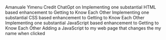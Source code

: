 Amanuale Yimenu Credit ChatGpt on Implementing one substantial HTML based enhancement to Getting to Know Each Other Implementing one substantial CSS based enhancement to Getting to Know Each Other Implementing one substantial JavaScript based enhancement to Getting to Know Each Other Adding a JavaScript to my web page that changes the my name when clicked
